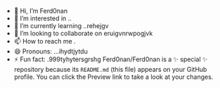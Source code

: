 - 👋 Hi, I’m Ferd0nan
- 👀 I’m interested in ..
- 🌱 I’m currently learning ..rehejgv
- 💞️ I’m looking to collaborate on eruigvnrwpogjvk
- 📫 How to reach me .
- 😄 Pronouns: ...ihydtjytdu
- ⚡ Fun fact: .999tyhytersgrshg
Ferd0nan/Ferd0nan is a ✨ special ✨ repository because its `README.md` (this file) appears on your GitHub profile.
You can click the Preview link to take a look at your changes.
